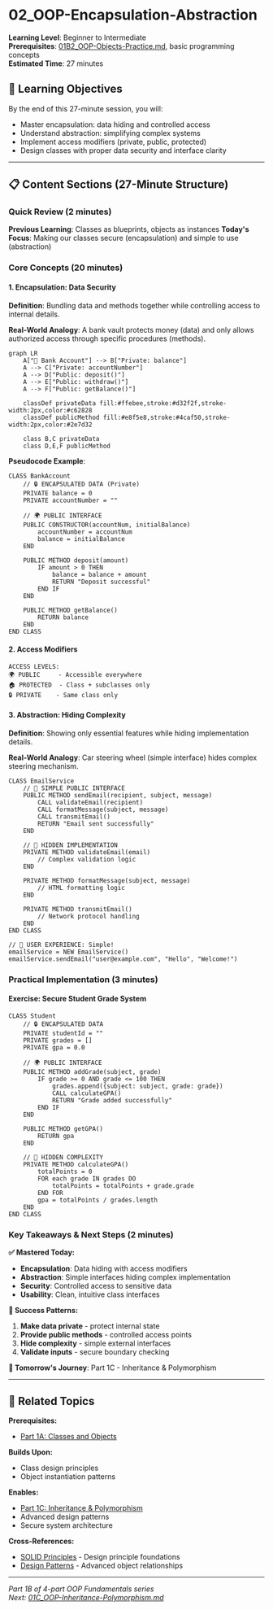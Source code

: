 # 02_OOP-Encapsulation-Abstraction

**Learning Level**: Beginner to Intermediate  
**Prerequisites**: [01B2_OOP-Objects-Practice.md](01B2_OOP-Objects-Practice.md), basic programming concepts  
**Estimated Time**: 27 minutes  

## 🎯 Learning Objectives

By the end of this 27-minute session, you will:

- Master encapsulation: data hiding and controlled access
- Understand abstraction: simplifying complex systems
- Implement access modifiers (private, public, protected)
- Design classes with proper data security and interface clarity

---

## 📋 Content Sections (27-Minute Structure)

### Quick Review (2 minutes)

**Previous Learning**: Classes as blueprints, objects as instances
**Today's Focus**: Making our classes secure (encapsulation) and simple to use (abstraction)

### Core Concepts (20 minutes)

#### **1. Encapsulation: Data Security**

**Definition**: Bundling data and methods together while controlling access to internal details.

**Real-World Analogy**: A bank vault protects money (data) and only allows authorized access through specific procedures (methods).

```mermaid
graph LR
    A["🏦 Bank Account"] --> B["Private: balance"]
    A --> C["Private: accountNumber"]
    A --> D["Public: deposit()"]
    A --> E["Public: withdraw()"]
    A --> F["Public: getBalance()"]
    
    classDef privateData fill:#ffebee,stroke:#d32f2f,stroke-width:2px,color:#c62828
    classDef publicMethod fill:#e8f5e8,stroke:#4caf50,stroke-width:2px,color:#2e7d32
    
    class B,C privateData
    class D,E,F publicMethod
```

**Pseudocode Example**:

```text
CLASS BankAccount
    // 🔒 ENCAPSULATED DATA (Private)
    PRIVATE balance = 0
    PRIVATE accountNumber = ""
    
    // 🌍 PUBLIC INTERFACE
    PUBLIC CONSTRUCTOR(accountNum, initialBalance)
        accountNumber = accountNum
        balance = initialBalance
    END
    
    PUBLIC METHOD deposit(amount)
        IF amount > 0 THEN
            balance = balance + amount
            RETURN "Deposit successful"
        END IF
    END
    
    PUBLIC METHOD getBalance()
        RETURN balance
    END
END CLASS
```

#### **2. Access Modifiers**

```text
ACCESS LEVELS:
🌍 PUBLIC     - Accessible everywhere
🏠 PROTECTED  - Class + subclasses only  
🔒 PRIVATE    - Same class only
```

#### **3. Abstraction: Hiding Complexity**

**Definition**: Showing only essential features while hiding implementation details.

**Real-World Analogy**: Car steering wheel (simple interface) hides complex steering mechanism.

```text
CLASS EmailService
    // 🎯 SIMPLE PUBLIC INTERFACE
    PUBLIC METHOD sendEmail(recipient, subject, message)
        CALL validateEmail(recipient)
        CALL formatMessage(subject, message)
        CALL transmitEmail()
        RETURN "Email sent successfully"
    END
    
    // 🔧 HIDDEN IMPLEMENTATION
    PRIVATE METHOD validateEmail(email)
        // Complex validation logic
    END
    
    PRIVATE METHOD formatMessage(subject, message)
        // HTML formatting logic
    END
    
    PRIVATE METHOD transmitEmail()
        // Network protocol handling
    END
END CLASS

// 🎯 USER EXPERIENCE: Simple!
emailService = NEW EmailService()
emailService.sendEmail("user@example.com", "Hello", "Welcome!")
```

### Practical Implementation (3 minutes)

#### Exercise: Secure Student Grade System

```text
CLASS Student
    // 🔒 ENCAPSULATED DATA
    PRIVATE studentId = ""
    PRIVATE grades = []
    PRIVATE gpa = 0.0
    
    // 🌍 PUBLIC INTERFACE
    PUBLIC METHOD addGrade(subject, grade)
        IF grade >= 0 AND grade <= 100 THEN
            grades.append({subject: subject, grade: grade})
            CALL calculateGPA()
            RETURN "Grade added successfully"
        END IF
    END
    
    PUBLIC METHOD getGPA()
        RETURN gpa
    END
    
    // 🔧 HIDDEN COMPLEXITY
    PRIVATE METHOD calculateGPA()
        totalPoints = 0
        FOR each grade IN grades DO
            totalPoints = totalPoints + grade.grade
        END FOR
        gpa = totalPoints / grades.length
    END
END CLASS
```

### Key Takeaways & Next Steps (2 minutes)

**✅ Mastered Today:**

- **Encapsulation**: Data hiding with access modifiers
- **Abstraction**: Simple interfaces hiding complex implementation
- **Security**: Controlled access to sensitive data
- **Usability**: Clean, intuitive class interfaces

**🎯 Success Patterns:**

1. **Make data private** - protect internal state
2. **Provide public methods** - controlled access points
3. **Hide complexity** - simple external interfaces
4. **Validate inputs** - secure boundary checking

**🚀 Tomorrow's Journey**: Part 1C - Inheritance & Polymorphism

---

## 🔗 Related Topics

**Prerequisites:**

- [Part 1A: Classes and Objects](./01A_OOP-Classes-and-Objects.md)

**Builds Upon:**

- Class design principles
- Object instantiation patterns

**Enables:**

- [Part 1C: Inheritance & Polymorphism](./01C_OOP-Inheritance-Polymorphism.md)
- Advanced design patterns
- Secure system architecture

**Cross-References:**

- [SOLID Principles](../02_SOLID-Principles/) - Design principle foundations
- [Design Patterns](../08_Design-Patterns/) - Advanced object relationships

---

*Part 1B of 4-part OOP Fundamentals series*  
*Next: [01C_OOP-Inheritance-Polymorphism.md](./01C_OOP-Inheritance-Polymorphism.md)*
